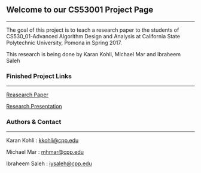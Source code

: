 ## Welcome to our CS53001 Project Page
* * *
The goal of this project is to teach a research paper to the students of CS530_01-Advanced Algorithm Design and Analysis at California State Polytechnic University, Pomona in Spring 2017.

This research is being done by Karan Kohli, Michael Mar and Ibraheem Saleh

### Finished Project Links
* * *

[Reasearch Paper](https://github.com/iysaleh/cs530-ProjectRepository-KMI/blob/master/ADeepInspectionofHigh-PerformanceBandwidthSchedulingAlgorithmComplexityandDesign_Kohli_Mar_Saleh.docx?raw=true)

[Research Presentation](https://github.com/iysaleh/cs530-ProjectRepository-KMI/blob/master/ADeepInspectionofHigh-PerformanceBandwidthSchedulingAlgorithmComplexityandDesign.pptx?raw=true)

### Authors & Contact
* * *
Karan Kohli : <kkohli@cpp.edu>

Michael Mar : <mhmar@cpp.edu>

Ibraheem Saleh : <iysaleh@cpp.edu>

